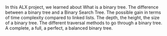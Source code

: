 In this ALX project, we learned about 
What is a binary tree.
The difference between a binary tree and a Binary Search Tree.
The possible gain in terms of time complexity compared to linked lists.
The depth, the height, the size of a binary tree.
The different traversal methods to go through a binary tree.
A complete, a full, a perfect, a balanced binary tree.
